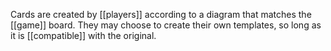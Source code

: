 Cards are created by [[players]] according to a diagram that matches the [[game]] board. They may choose to create their own templates, so long as it is [[compatible]] with the original.